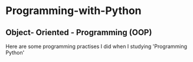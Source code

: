 # Programming-with-Python

## Object- Oriented - Programming (OOP)
Here are some programming practises I did when I studying 'Programming Python'
